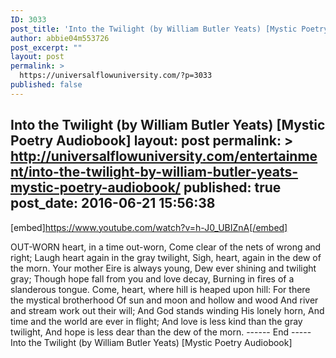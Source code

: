 ```yaml
---
ID: 3033
post_title: 'Into the Twilight (by William Butler Yeats) [Mystic Poetry Audiobook]'
author: abbie04m553726
post_excerpt: ""
layout: post
permalink: >
  https://universalflowuniversity.com/?p=3033
published: false
---
```

Into the Twilight (by William Butler Yeats) [Mystic Poetry Audiobook]
layout: post
permalink: >
  http://universalflowuniversity.com/entertainment/into-the-twilight-by-william-butler-yeats-mystic-poetry-audiobook/
published: true
post_date: 2016-06-21 15:56:38
---
[embed]https://www.youtube.com/watch?v=h-J0_UBIZnA[/embed]<br>
<p>OUT-WORN heart, in a time out-worn,  
Come clear of the nets of wrong and right;  
Laugh heart again in the gray twilight,  
Sigh, heart, again in the dew of the morn.  
Your mother Eire is always young,          
Dew ever shining and twilight gray;  
Though hope fall from you and love decay,  
Burning in fires of a slanderous tongue.    
Come, heart, where hill is heaped upon hill:  
For there the mystical brotherhood   
Of sun and moon and hollow and wood  
And river and stream work out their will;    
And God stands winding His lonely horn,  
And time and the world are ever in flight;  
And love is less kind than the gray twilight,   
And hope is less dear than the dew of the morn.
------ End -----
Into the Twilight (by William Butler Yeats) [Mystic Poetry Audiobook]</p>